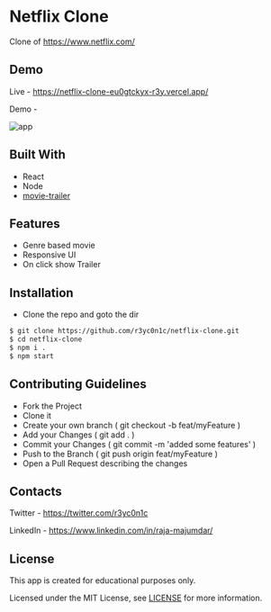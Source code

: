 # Netflix Clone
Clone of https://www.netflix.com/

## Demo
Live - https://netflix-clone-eu0gtckyx-r3y.vercel.app/

Demo -

![app](./public/app.gif)

## Built With
- React
- Node
- [movie-trailer](https://www.npmjs.com/package/movie-trailer)

## Features
- Genre based movie
- Responsive UI
- On click show Trailer

## Installation
- Clone the repo and goto the dir
```sh
$ git clone https://github.com/r3yc0n1c/netflix-clone.git
$ cd netflix-clone
$ npm i .
$ npm start
```

## Contributing Guidelines
- Fork the Project
- Clone it
- Create your own branch ( git checkout -b feat/myFeature )
- Add your Changes ( git add . )
- Commit your Changes ( git commit -m 'added some features' )
- Push to the Branch ( git push origin feat/myFeature )
- Open a Pull Request describing the changes


## Contacts
Twitter - https://twitter.com/r3yc0n1c

LinkedIn - https://www.linkedin.com/in/raja-majumdar/

## License
This app is created for educational purposes only.

Licensed under the MIT License, see [LICENSE](./LICENSE) for more information.